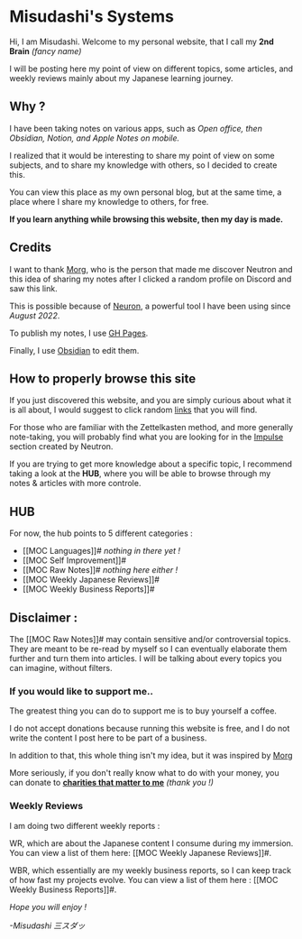 # Misudashi's Systems

Hi, I am Misudashi. Welcome to my personal website, that I call my **2nd Brain** *(fancy name)*

I will be posting here my point of view on different topics, some articles, and weekly reviews mainly about my Japanese learning journey.

## Why ?

I have been taking notes on various apps, such as *Open office, then Obsidian, Notion, and Apple Notes on mobile.*

I realized that it would be interesting to share my point of view on some subjects, and to share my knowledge with others, so I decided to create this.

You can view this place as my own personal blog, but at the same time, a place where I share my knowledge to others, for free.

**If you learn anything while browsing this website, then my day is made.**

## Credits

I want to thank [Morg](https://morg.systems/), who is the person that made me discover Neutron and this idea of sharing my notes after I clicked a random profile on Discord and saw this link.

This is possible because of [Neuron](https://neuron.zettel.page/), a powerful tool I have been using since *August 2022*.

To publish my notes, I use [GH Pages](https://pages.github.com/).

Finally, I use [Obsidian](https://obsidian.md/) to edit them.

## How to properly browse this site

If you just discovered this website, and you are simply curious about what it is all about, I would suggest to click random [links](https://www.youtube.com/watch?v=dQw4w9WgXcQ) that you will find.

For those who are familiar with the Zettelkasten method, and more generally note-taking, you will probably find what you are looking for in the [Impulse](https://misudashi.github.io/systems/impulse) section created by Neutron.

If you are trying to get more knowledge about a specific topic, I recommend taking a look at the **HUB**, where you will be able to browse through my notes & articles with more controle.

## HUB

For now, the hub points to 5 different categories :
- [[MOC Languages]]# *nothing in there yet !*
- [[MOC Self Improvement]]#
- [[MOC Raw Notes]]# *nothing here either !*
- [[MOC Weekly Japanese Reviews]]#
- [[MOC Weekly Business Reports]]#

## Disclaimer :

The [[MOC Raw Notes]]# may contain sensitive and/or controversial topics. They are meant to be re-read by myself so I can eventually elaborate them further and turn them into articles. I will be talking about every topics you can imagine, without filters.

### If you would like to support me..

The greatest thing you can do to support me is to buy yourself a coffee. 

I do not accept donations because running this website is free, and I do not write the content I post here to be part of a business.

In addition to that, this whole thing isn't my idea, but it was inspired by [Morg](https://morg.systems)

More seriously, if you don't really know what to do with your money, you can donate to [**charities that matter to me**](https://www.google.com/search?q=I+want+to+donate+money+to+help+cancer+research.&oq=I+want+to+donate+money+to+help+cancer+research.&aqs=chrome..69i57j69i64.17103j0j9&sourceid=chrome&ie=UTF-8) *(thank you !)*


### Weekly Reviews

I am doing two different weekly reports : 

WR, which are about the Japanese content I consume during my immersion. You can view a list of them here: [[MOC Weekly Japanese Reviews]]#.

WBR, which essentially are my weekly business reports, so I can keep track of how fast my projects evolve. You can view a list of them here : [[MOC Weekly Business Reports]]#.




*Hope you will enjoy !*

*-Misudashi 三スダッ*
